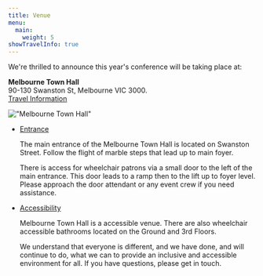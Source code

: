 ```yaml
---
title: Venue
menu:
  main:
    weight: 5
showTravelInfo: true
---
```

We're thrilled to announce this year's conference will be taking place at:

<strong>Melbourne Town Hall</strong>  
90-130 Swanston St, Melbourne VIC 3000.  
[<i class="fa fa-angle-right" aria-hidden="true"></i> Travel Information][travel-info]

!["Melbourne Town Hall"](/images/town_hall.jpg)


<ul class="accordion">
  <li>
    <a class="toggleAccordion" href="javascript:void(0);">Entrance</a>
    <div class="inner">
      <p>The main entrance of the Melbourne Town Hall is located on Swanston Street. Follow the flight of marble steps that lead up to main foyer.</p>
      <p>
      There is access for wheelchair patrons via a small door to the left of the main  entrance. This door leads to a ramp then to the lift up to foyer level. Please approach the door attendant or any event crew if you need assistance.
      </p>
    </div>
  </li>
   <li>
    <a class="toggleAccordion" href="javascript:void(0);">Accessibility</a>
    <div class="inner">
      <p>Melbourne Town Hall is a accessible venue. There are also wheelchair accessible bathrooms located on the Ground and 3rd Floors.</p>
      <p>We understand that everyone is different, and we have done, and will continue to do, what we can to provide an inclusive and accessible environment for all. If you have questions, please get in touch.</p>
    </div>
  </li>
</ul>

[travel-info]: #travelinfo